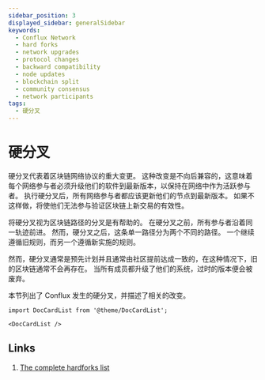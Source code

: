 ```yaml
---
sidebar_position: 3
displayed_sidebar: generalSidebar
keywords:
  - Conflux Network
  - hard forks
  - network upgrades
  - protocol changes
  - backward compatibility
  - node updates
  - blockchain split
  - community consensus
  - network participants
tags:
  - 硬分叉
---
```


# 硬分叉

硬分叉代表着区块链网络协议的重大变更。 这种改变是不向后兼容的，这意味着每个网络参与者必须升级他们的软件到最新版本，以保持在网络中作为活跃参与者。 执行硬分叉后，所有网络参与者都应该更新他们的节点到最新版本。 如果不这样做，将使他们无法参与验证区块链上新交易的有效性。

将硬分叉视为区块链路径的分叉是有帮助的。 在硬分叉之前，所有参与者沿着同一轨迹前进。 然而，硬分叉之后，这条单一路径分为两个不同的路径。 一个继续遵循旧规则，而另一个遵循新实施的规则。

然而，硬分叉通常是预先计划并且通常由社区提前达成一致的，在这种情况下，旧的区块链通常不会再存在。 当所有成员都升级了他们的系统，过时的版本便会被废弃。

本节列出了 Conflux 发生的硬分叉，并描述了相关的改变。

```mdx-code-block
import DocCardList from '@theme/DocCardList';

<DocCardList />
```

## Links

1. [The complete hardforks list](https://github.com/conflux-chain/cips?tab=readme-ov-file#list-of-hardforks)
